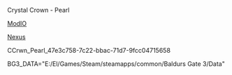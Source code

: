 Crystal Crown - Pearl

[ModIO](https://mod.io/g/baldursgate3/m/crystal-crown-pearl-gem-dragonborn-cc#description)

[Nexus](https://www.nexusmods.com/baldursgate3/mods/13329)

CCrwn_Pearl_47e3c758-7c22-bbac-71d7-9fcc04715658

BG3_DATA="E:/El/Games/Steam/steamapps/common/Baldurs Gate 3/Data"

